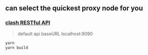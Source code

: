 ## can select the quickest proxy node for you 
> 

### [clash RESTful API](https://clash.gitbook.io/doc/restful-api)
> default api baseURL localhost:9090

```bash
yarn 
yarn build
```
